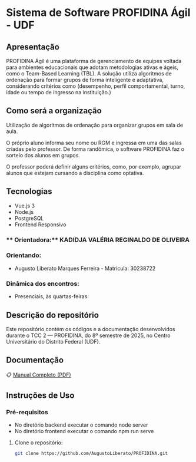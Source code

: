 # Sistema de Software  PROFIDINA Ágil - UDF

## Apresentação
PROFIDINA Ágil é uma plataforma de gerenciamento de equipes voltada para ambientes educacionais que adotam metodologias ativas e ágeis, como o Team-Based Learning (TBL). A solução utiliza algoritmos de ordenação para formar grupos de forma inteligente e adaptativa, considerando critérios como (desempenho, perfil comportamental, turno, idade ou tempo de ingresso na instituição.)
##  Como será a organização
Utilização de algoritmos de ordenação para organizar grupos em sala de aula.

O próprio aluno informa seu nome ou RGM e ingressa em uma das salas criadas pelo professor. De forma randômica, o software PROFIDINA faz o sorteio dos alunos em grupos.

O professor poderá definir alguns critérios, como, por exemplo, agrupar alunos que estejam cursando a disciplina como optativa.
  
## Tecnologias 
-  Vue.js 3
-  Node.js
-  PostgreSQL
-  Frontend Responsivo
  
### ** Orientadora:** KADIDJA VALÉRIA REGINALDO DE OLIVEIRA

###  Orientando:
- Augusto Liberato Marques Ferreira - Matrícula: 30238722 

###  Dinâmica dos encontros:
- Presenciais, às quartas-feiras.

## Descrição do repositório

Este repositório contém os códigos e a documentação desenvolvidos durante o TCC 2 — PROFIDINA, do 8º semestre de 2025, no Centro Universitário do Distrito Federal (UDF).

## Documentação 

📋 [Manual Completo (PDF)](./manual-profidina.pdf)

##  Instruções de Uso

### Pré-requisitos
- No diretório backend executar o comando  node server  
- No diretório frontend executar o comando npm run serve  

1. Clone o repositório:
   ```bash
   git clone https://github.com/AugustoLiberato/PROFIDINA.git
   
   ```

